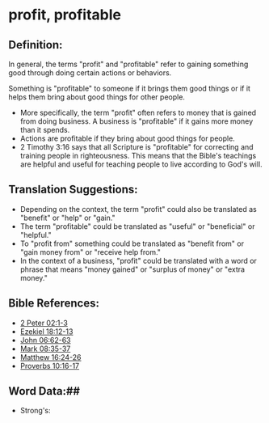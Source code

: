 # profit, profitable #

## Definition: ##

In general, the terms "profit" and "profitable" refer to gaining something good through doing certain actions or behaviors.

Something is "profitable" to someone if it brings them good things or if it helps them bring about good things for other people.

* More specifically, the term "profit" often refers to money that is gained from doing business. A business is "profitable" if it gains more money than it spends.
* Actions are profitable if they bring about good things for people.
* 2 Timothy 3:16 says that all Scripture is "profitable" for correcting and training people in righteousness. This means that the Bible's teachings are helpful and useful for teaching people to live according to God's will.

## Translation Suggestions: ##

* Depending on the context, the term "profit" could also be translated as "benefit" or "help" or "gain."
* The term "profitable" could be translated as "useful" or "beneficial" or "helpful."
* To "profit from" something could be translated as "benefit from" or "gain money from" or "receive help from."
* In the context of a business, "profit" could be translated with a word or phrase that means "money gained" or "surplus of money" or "extra money."

## Bible References: ##

* [2 Peter 02:1-3](rc://en/tn/help/2pe/02/01)
* [Ezekiel 18:12-13](rc://en/tn/help/ezk/18/12)
* [John 06:62-63](rc://en/tn/help/jhn/06/62)
* [Mark 08:35-37](rc://en/tn/help/mrk/08/35)
* [Matthew 16:24-26](rc://en/tn/help/mat/16/24)
* [Proverbs 10:16-17](rc://en/tn/help/pro/10/16)

## Word Data:##

* Strong's: 


